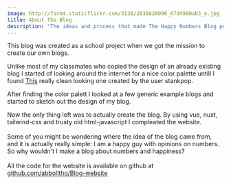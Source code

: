 ```yaml
---
image: http://farm4.staticflickr.com/3130/2836828090_67d4900ab3_o.jpg
title: About The Blog
description: "The ideas and process that made The Happy Numbers Blog possible"
---
```


This blog was created as a school project when we got the mission to create our own blogs.

Unlike most of my classmates who copied the design of an already existing blog I started of looking around the internet for a nice color palette untill I found <a href="https://www.color-hex.com/color-palette/70492" class="underline">This</a> really clean looking one created by the user stankpop. 

After finding the color palett I looked at a few generic example blogs and started to sketch out the design of my blog.

Now the only thing left was to actually create the blog. By using vue, nuxt, tailwind-css and trusty old html-javascript I compleated the website. 
\
\
Some of you might be wondering where the idea of the blog came from, and it is actually really simple: I am a happy guy with opinions on numbers. So why wouldn't I make a blog about numbers and happiness?
\
\
All the code for the website is available on github at <a href="https://github.com/abbolltho/Blog-website" class="underline">github.com/abbolltho/Blog-website</a> 